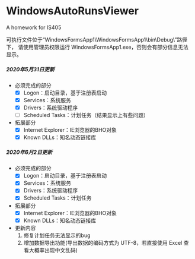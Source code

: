 # WindowsAutoRunsViewer
A homework for IS405

可执行文件位于“WindowsFormsApp1\WindowsFormsApp1\bin\Debug\”路径下，
请使用管理员权限运行 WindowsFormsApp1.exe，否则会有部分信息无法显示。

##### 2020年5月31日更新

* 必须完成的部分
  + [x] Logon：启动目录，基于注册表启动
  + [x] Services：系统服务
  + [x] Drivers：系统驱动程序
  + [ ] Scheduled Tasks：计划任务（结果显示上有些问题）

* 拓展部分
  + [x] Internet Explorer：IE浏览器的BHO对象
  + [x] Known DLLs：知名动态链接库

##### 2020年6月2日更新

* 必须完成的部分
  + [x] Logon：启动目录，基于注册表启动
  + [x] Services：系统服务
  + [x] Drivers：系统驱动程序
  + [x] Scheduled Tasks：计划任务

* 拓展部分
  + [x] Internet Explorer：IE浏览器的BHO对象
  + [x] Known DLLs：知名动态链接库

* 更新内容
  1. 修复计划任务无法显示的bug
  2. 增加数据导出功能(导出数据的编码方式为 UTF-8，若直接使用 Excel 查看大概率出现中文乱码)
